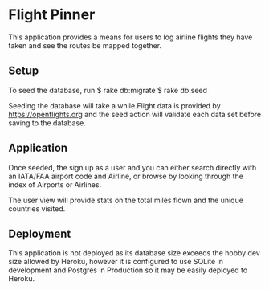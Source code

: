 Flight Pinner
=============

This application provides a means for users to log airline flights they have taken and see the routes be mapped together.  

Setup
-----
To seed the database, run
    $ rake db:migrate
    $ rake db:seed

Seeding the database will take a while.Flight data is provided by https://openflights.org and the seed action will validate each data set before saving to the database.  

Application
-----------
Once seeded, the sign up as a user and you can either search directly with an IATA/FAA airport code and Airline, or browse by looking through the index of Airports or Airlines.  

The user view will provide stats on the total miles flown and the unique countries visited.  

Deployment
----------
This application is not deployed as its database size exceeds the hobby dev size allowed by Heroku, however it is configured to use SQLite in development and Postgres in Production so it may be easily deployed to Heroku.  
